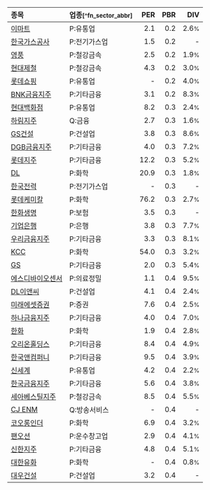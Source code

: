 | **종목** | **업종**<small>[^fn_sector_abbr]</small> | **PER** | **PBR** | **DIV** |
| :--- | :--- | --: | --: | --: |
| [이마트](/139480/) | P:유통업 | 2.1 | 0.2 | 2.6<small>%</small> |
| [한국가스공사](/036460/) | P:전기가스업 | 1.5 | 0.2 | - |
| [영풍](/000670/) | P:철강금속 | 2.5 | 0.2 | 1.9<small>%</small> |
| [현대제철](/004020/) | P:철강금속 | 4.3 | 0.2 | 3.0<small>%</small> |
| [롯데쇼핑](/023530/) | P:유통업 | - | 0.2 | 4.0<small>%</small> |
| [BNK금융지주](/138930/) | P:기타금융 | 3.1 | 0.2 | 8.3<small>%</small> |
| [현대백화점](/069960/) | P:유통업 | 8.2 | 0.3 | 2.4<small>%</small> |
| [하림지주](/003380/) | Q:금융 | 2.7 | 0.3 | 1.6<small>%</small> |
| [GS건설](/006360/) | P:건설업 | 3.8 | 0.3 | 8.6<small>%</small> |
| [DGB금융지주](/139130/) | P:기타금융 | 4.0 | 0.3 | 7.2<small>%</small> |
| [롯데지주](/004990/) | P:기타금융 | 12.2 | 0.3 | 5.2<small>%</small> |
| [DL](/000210/) | P:화학 | 20.9 | 0.3 | 1.8<small>%</small> |
| [한국전력](/015760/) | P:전기가스업 | - | 0.3 | - |
| [롯데케미칼](/011170/) | P:화학 | 76.2 | 0.3 | 2.7<small>%</small> |
| [한화생명](/088350/) | P:보험 | 3.5 | 0.3 | - |
| [기업은행](/024110/) | P:은행 | 3.8 | 0.3 | 7.7<small>%</small> |
| [우리금융지주](/316140/) | P:기타금융 | 3.3 | 0.3 | 8.1<small>%</small> |
| [KCC](/002380/) | P:화학 | 54.0 | 0.3 | 3.2<small>%</small> |
| [GS](/078930/) | P:기타금융 | 2.0 | 0.3 | 5.4<small>%</small> |
| [에스디바이오센서](/137310/) | P:의료정밀 | 1.1 | 0.4 | 9.5<small>%</small> |
| [DL이앤씨](/375500/) | P:건설업 | 4.1 | 0.4 | 2.4<small>%</small> |
| [미래에셋증권](/006800/) | P:증권 | 7.6 | 0.4 | 2.5<small>%</small> |
| [하나금융지주](/086790/) | P:기타금융 | 4.0 | 0.4 | 7.0<small>%</small> |
| [한화](/000880/) | P:화학 | 1.9 | 0.4 | 2.8<small>%</small> |
| [오리온홀딩스](/001800/) | P:기타금융 | 8.4 | 0.4 | 4.9<small>%</small> |
| [한국앤컴퍼니](/000240/) | P:기타금융 | 9.5 | 0.4 | 3.9<small>%</small> |
| [신세계](/004170/) | P:유통업 | 4.2 | 0.4 | 2.2<small>%</small> |
| [한국금융지주](/071050/) | P:기타금융 | 5.6 | 0.4 | 3.8<small>%</small> |
| [세아베스틸지주](/001430/) | P:철강금속 | 8.5 | 0.4 | 5.5<small>%</small> |
| [CJ ENM](/035760/) | Q:방송서비스 | - | 0.4 | - |
| [코오롱인더](/120110/) | P:화학 | 6.9 | 0.4 | 3.2<small>%</small> |
| [팬오션](/028670/) | P:운수창고업 | 2.9 | 0.4 | 4.1<small>%</small> |
| [신한지주](/055550/) | P:기타금융 | 4.8 | 0.4 | 5.1<small>%</small> |
| [대한유화](/006650/) | P:화학 | - | 0.4 | 0.8<small>%</small> |
| [대우건설](/047040/) | P:건설업 | 3.2 | 0.4 | - |